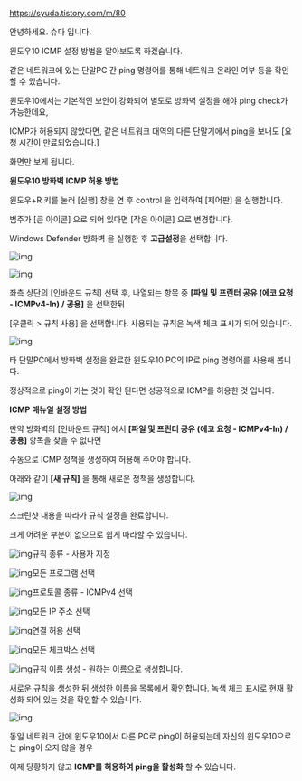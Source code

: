 https://syuda.tistory.com/m/80

안녕하세요. 슈다 입니다.

윈도우10 ICMP 설정 방법을 알아보도록 하겠습니다.

 

같은 네트워크에 있는 단말PC 간 ping 명령어를 통해 네트워크 온라인 여부 등을 확인할 수 있습니다.

윈도우10에서는 기본적인 보안이 강화되어 별도로 방화벽 설정을 해야 ping check가 가능한데요,

ICMP가 허용되지 않았다면, 같은 네트워크 대역의 다른 단말기에서 ping을 보내도 [요청 시간이 만료되었습니다.]

화면만 보게 됩니다.

 

**윈도우10 방화벽 ICMP 허용 방법**

윈도우+R 키를 눌러 [실행] 창을 연 후 control 을 입력하여 [제어판] 을 실행합니다.

범주가 [큰 아이콘] 으로 되어 있다면 [작은 아이콘] 으로 변경합니다.

Windows Defender 방화벽 을 실행한 후 **고급설정**을 선택합니다.

 



![img](https://k.kakaocdn.net/dn/PQ4aM/btqAM3BR7pU/82TL2ot82kQXwrPMPffvv0/img.png)



 

 



![img](https://k.kakaocdn.net/dn/RCEUH/btqAN23zEp0/tpFFNC8MVQ8T6yRNzUtsG1/img.png)



 

좌측 상단의 [인바운드 규칙] 선택 후, 나열되는 항목 중 **[파일 및 프린터 공유 (에코 요청 - ICMPv4-In) / 공용]** 을 선택한뒤

[우클릭 > 규칙 사용] 을 선택합니다. 사용되는 규칙은 녹색 체크 표시가 되어 있습니다.

 



![img](https://k.kakaocdn.net/dn/bVPuCm/btqALQ4lm6K/pPRoCtgHekkPfgHKFEj6ZK/img.png)



 

타 단말PC에서 방화벽 설정을 완료한 윈도우10 PC의 IP로 ping 명령어를 사용해 봅니다.

정상적으로 ping이 가는 것이 확인 된다면 성공적으로 ICMP를 허용한 것 입니다.

 



**ICMP 매뉴얼 설정 방법**

만약 방화벽의 [인바운드 규칙] 에서 **[파일 및 프린터 공유 (에코 요청 - ICMPv4-In) / 공용]** 항목을 찾을 수 없다면

수동으로 ICMP 정책을 생성하여 허용해 주어야 합니다.

아래와 같이 **[새 규칙]** 을 통해 새로운 정책을 생성합니다. 

 



![img](https://k.kakaocdn.net/dn/cFZOBG/btqANEu7loM/gPgNDu8HZ7Qw6KNtH0vrGk/img.png)



 

스크린샷 내용을 따라가 규칙 설정을 완료합니다.

크게 어려운 부분이 없으므로 쉽게 따라할 수 있습니다.

 



![img](https://k.kakaocdn.net/dn/lg1Ca/btqAQmz1P0m/f9zOc6zuvUQKymz9HJCNa0/img.png)규칙 종류 - 사용자 지정



 



![img](https://k.kakaocdn.net/dn/CY2VB/btqAMOkGQ61/rUc58OqiMmO1SswxPaf5ok/img.png)모든 프로그램 선택



 



![img](https://k.kakaocdn.net/dn/mzGvf/btqAQlA8tVU/HbUf7S89ZVC2rk7bhM4kQ0/img.png)프로토콜 종류 - ICMPv4 선택



 



![img](https://k.kakaocdn.net/dn/bWEvkM/btqANDbWj2q/Z8bZFnhFNHqHHed6LhbIK0/img.png)모든 IP 주소 선택



 



![img](https://k.kakaocdn.net/dn/bm1fQf/btqAMPjz8wj/qAYeEySrjKJQWPXukzvRCk/img.png)연결 허용 선택



 



![img](https://k.kakaocdn.net/dn/y1ypF/btqAPdJ8O7l/cRp6HD29kadoyKra6QVPfk/img.png)모든 체크박스 선택



 



![img](https://k.kakaocdn.net/dn/LSXR7/btqAOcLJ7ic/DOZisxAjKUYhF5pYpwuS6K/img.png)규칙 이름 생성 - 원하는 이름으로 생성합니다.



 

 

새로운 규칙을 생성한 뒤 생성한 이름을 목록에서 확인합니다. 녹색 체크 표시로 현재 활성화 되어 있는 것을 확인할 수 있습니다.



![img](https://k.kakaocdn.net/dn/TEW78/btqALPRUT1w/tkoDXnY815IUcSf5HklBkk/img.png)



 

 

동일 네트워크 간에 윈도우10에서 다른 PC로 ping이 허용되는데 자신의 윈도우10으로는 ping이 오지 않을 경우

이제 당황하지 않고 **ICMP를 허용하여 ping을 활성화** 할 수 있습니다.